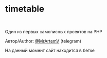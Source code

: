 # timetable
<br>
<p>Один из первых самописных проектов на PHP</p>
Автор/Author: <a href="https://t.me/mrartemv">@MrArtemV</a> (telegram)

<span>На данный момент сайт находится в бетке</span>
